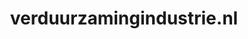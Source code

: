 ---
layout: post
title:  "verduurzamingindustrie.nl"
internal_url:  "/dutchgov/verduurzamingindustrie.nl.html"
categories: dutchgov
---